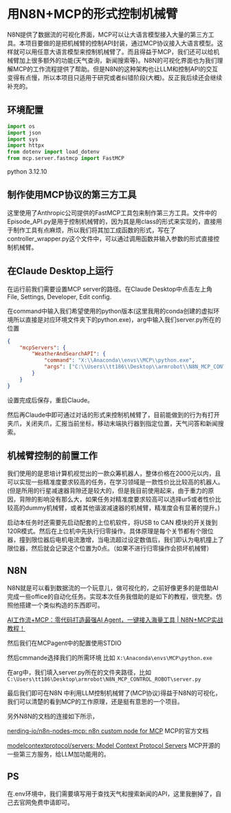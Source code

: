 # 用N8N+MCP的形式控制机械臂

N8N提供了数据流的可视化界面，MCP可以让大语言模型接入大量的第三方工具。本项目要做的是把机械臂的控制API封装，通过MCP协议接入大语言模型。这样就可以用任意大语言模型来控制机械臂了。而且得益于MCP，我们还可以给机械臂加上很多额外的功能(天气查询，新闻搜索等)。N8N的可视化界面也为我们理解MCP的工作流程提供了帮助。但是N8N的这种架构也让LLM和控制API的交互变得有点慢，所以本项目只适用于研究或者纠错阶段(大概)。反正我后续还会继续补充的。

## 环境配置

```python
import os
import json
import sys
import httpx
from dotenv import load_dotenv
from mcp.server.fastmcp import FastMCP
```

python 3.12.10

## 制作使用MCP协议的第三方工具

这里使用了Anthropic公司提供的FastMCP工具包来制作第三方工具。文件中的Episode_API.py是用于控制机械臂的，因为其是用class的形式来实现的，直接用于制作工具有点麻烦，所以我们将其加工成函数的形式，写在了controller_wrapper.py这个文件中，可以通过调用函数并输入参数的形式直接控制机械臂。



## 在Claude Desktop上运行

在运行前我们需要设置MCP server的路径。在Claude Desktop中点击左上角File, Settings, Developer, Edit config. 

在command中输入我们希望使用的python版本(这里我用的conda创建的虚拟环境所以直接是对应环境文件夹下的python.exe)，arg中输入我们server.py所在的位置

```json
{
    "mcpServers": {
        "WeatherAndSearchAPI": {
            "command": "X:\\Anaconda\\envs\\MCP\\python.exe",
            "args": ["C:\\Users\\tt186\\Desktop\\armrobot\\N8N_MCP_CONTROL_ROBOT\\server.py"]
        }
    }
}
```

设置完成后保存，重启Claude。

然后再Claude中即可通过对话的形式来控制机械臂了，目前能做到的行为有打开夹爪，关闭夹爪，汇报当前坐标，移动末端执行器到指定位置，天气问答和新闻搜索。

## 机械臂控制的前置工作

我们使用的是恩培计算机视觉出的一款众筹机器人，整体价格在2000元以内，且可以实现一些精准度要求较高的任务，在学习领域是一款性价比比较高的机器人。(但是所用的行星减速器背隙还是较大的，但是我目前使用起来，由于重力的原因，背隙的影响没有那么大，如果任务对精准度要求较高可以选择ur5或者性价比较高的dummy机械臂，或者其他谐波减速器的机械臂，精准度会有显著的提升。)



启动本任务时还需要先启动配套的上位机软件，将USB to CAN 模块的开关拨到120R模式。然后在上位机中先执行归零操作。具体原理是每个关节都有个限位器，撞到限位器后电机电流激增，当电流超过设定数值后，我们即认为电机撞上了限位器，然后就会记录这个位置为0点。（如果不进行归零操作会损坏机械臂）

## N8N

N8N就是可以看到数据流的一个玩意儿，做可视化的，之前好像更多的是借助AI完成一些office的自动化任务。实现本次任务我借助的是如下的教程，很完整。仿照他搭建一个类似构造的东西即可。

[AI工作流+MCP：零代码打造最强AI Agent，一键接入海量工具 | N8N+MCP实战教程！](https://www.youtube.com/watch?v=c2Ecz0tI7IU)

然后我们在MCPagent中的配置使用STDIO

然后cmmande选择我们的所需环境 比如 `X:\Anaconda\envs\MCP\python.exe`

在arg中，我们填入server.py所在的文件夹路径，比如`C:\Users\tt186\Desktop\armrobot\N8N_MCP_CONTROL_ROBOT\server.py`

最后我们即可在N8N 中利用LLM控制机械臂了(MCP协议)得益于N8N的可视化，我们可以清楚的看到MCP的工作原理，还是挺有意思的一个项目。

另外N8N的文档的连接如下所示，

[nerding-io/n8n-nodes-mcp: n8n custom node for MCP](https://github.com/nerding-io/n8n-nodes-mcp)  MCP的官方文档

[modelcontextprotocol/servers: Model Context Protocol Servers](https://github.com/modelcontextprotocol/servers) MCP开源的一些第三方服务，给LLM加功能用的。

## PS

在.env环境中，我们需要填写用于查找天气和搜索新闻的API，这里我删掉了，自己去官网免费申请即可。





